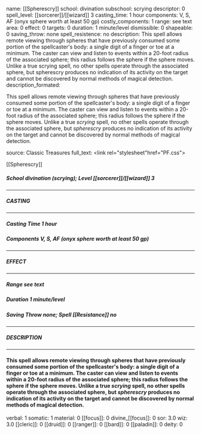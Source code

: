 name: [[Spherescry]]
school: divination
subschool: scrying
descriptor: 0
spell_level: [[sorcerer]]/[[wizard]] 3
casting_time: 1 hour
components: V, S, AF (onyx sphere worth at least 50 gp)
costly_components: 1
range: see text
area: 0
effect: 0
targets: 0
duration: 1 minute/level
dismissible: 0
shapeable: 0
saving_throw: none
spell_resistence: no
description: This spell allows remote viewing through spheres that have previously consumed some portion of the spellcaster's body: a single digit of a finger or toe at a minimum. The caster can view and listen to events within a 20-foot radius of the associated sphere; this radius follows the sphere if the sphere moves. Unlike a true scrying spell, no other spells operate through the associated sphere, but spherescry produces no indication of its activity on the target and cannot be discovered by normal methods of magical detection.
description_formated: <p>This spell allows remote viewing through spheres that have previously consumed some portion of the spellcaster's body: a single digit of a finger or toe at a minimum. The caster can view and listen to events within a 20-foot radius of the associated sphere; this radius follows the sphere if the sphere moves. Unlike a true <i>scrying</i> spell, no other spells operate through the associated sphere, but <i>spherescry</i> produces no indication of its activity on the target and cannot be discovered by normal methods of magical detection.</p>
source: Classic Treasures
full_text: <link rel="stylesheet"href="PF.css"><div class="heading"><p class="alignleft">[[Spherescry]]</p><div style="clear: both;"></div></div><div><h5><b>School </b>divination (scrying); <b>Level </b>[[sorcerer]]/[[wizard]] 3</h5></div><hr/><div><h5><b>CASTING</b></h5></div><hr/><div><h5><b>Casting Time </b>1 hour</h5><h5><b>Components </b>V, S, AF (onyx sphere worth at least 50 gp)</h5></div><hr/><div><h5><b>EFFECT</b></h5></div><hr/><div><h5><b>Range </b>see text</h5><h5><b>Duration </b>1 minute/level</h5><h5><b>Saving Throw </b>none; <b>Spell [[Resistance]] </b>no</h5></div><hr/><div><h5><b>DESCRIPTION</b></h5></div><hr/><div><h4><p>This spell allows remote viewing through spheres that have previously consumed some portion of the spellcaster's body: a single digit of a finger or toe at a minimum. The caster can view and listen to events within a 20-foot radius of the associated sphere; this radius follows the sphere if the sphere moves. Unlike a true <i>scrying</i> spell, no other spells operate through the associated sphere, but <i>spherescry</i> produces no indication of its activity on the target and cannot be discovered by normal methods of magical detection.</p></h4></div>
verbal: 1
somatic: 1
material: 0
[[focus]]: 0
divine_[[focus]]: 0
sor: 3.0
wiz: 3.0
[[cleric]]: 0
[[druid]]: 0
[[ranger]]: 0
[[bard]]: 0
[[paladin]]: 0
deity: 0
